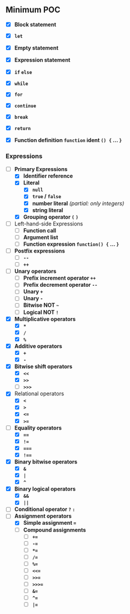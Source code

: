 ## Minimum POC
 - [x] **Block statement**
 - [x] **`let`**
 - [x] **Empty statement**
 - [x] **Expression statement**
 - [x] **`if` `else`**
 - [x] **`while`**
 - [x] **`for`**
 - [x] **`continue`**
 - [x] **`break`**
 - [x] **`return`**
 - [x] **Function definition `function` ident `() {` ... `}`**


### Expressions

 - [ ] **Primary Expressions**
    - [x] **Identifier reference**
    - [x] **Literal**
        - [x] **`null`**
        - [x] **`true` / `false`**
        - [x] **number literal** _(partial: only integers)_
        - [x] **string literal**
    - [x] **Grouping operator `(` `)`**
 - [ ] Left-hand-side Expressions
    - [ ] **Function call**
    - [ ] **Argument list**
    - [ ] **Function expression `function() {` ... `}`**
 - [ ] **Postfix expressions**
    - [ ] **`--`**
    - [ ] **`++`**
 - [ ] **Unary operators**
    - [ ] **Prefix increment operator `++`**
    - [ ] **Prefix decrement operator `--`**
    - [ ] **Unary `+`**
    - [ ] **Unary `-`**
    - [ ] **Bitwise NOT `~`**
    - [ ] **Logical NOT `!`**
 - [x] **Multiplicative operators**
    - [x] **`*`**
    - [x] **`/`**
    - [x] **`%`**
 - [x] **Additive operators**
    - [x] **`+`**
    - [x] **`-`**
 - [x] **Bitwise shift operators**
    - [x] **`<<`**
    - [x] **`>>`**
    - [ ] **`>>>`**
 - [x] Relational operators
    - [x] **`<`**
    - [x] **`>`**
    - [x] **`<=`**
    - [x] **`>=`**
 - [ ] **Equality operators**
    - [x] **`==`**
    - [x] **`!=`**
    - [x] **`===`**
    - [x] **`!==`**
 - [x] **Binary bitwise operators**
    - [x] **`&`**
    - [x] **`|`**
    - [x] **`^`**
 - [x] **Binary logical operators**
    - [x] **`&&`**
    - [x] **`||`**
 - [ ] **Conditional operator `?` `:`**
 - [ ] **Assignment operators**
    - [x] **Simple assignment `=`**
    - [ ] **Compound assignments**
        - [ ] **`+=`**
        - [ ] **`-=`**
        - [ ] **`*=`**
        - [ ] **`/=`**
        - [ ] **`%=`**
        - [ ] **`<<=`**
        - [ ] **`>>=`**
        - [ ] **`>>>=`**
        - [ ] **`&=`**
        - [ ] **`^=`**
        - [ ] **`|=`**
